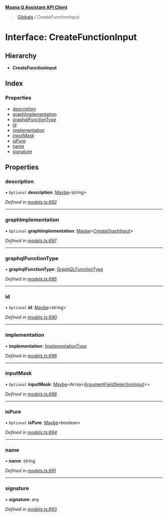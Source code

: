 **[Maana Q Assistant API Client](../README.md)**

> [Globals](../README.md) / CreateFunctionInput

# Interface: CreateFunctionInput

## Hierarchy

* **CreateFunctionInput**

## Index

### Properties

* [description](createfunctioninput.md#description)
* [graphImplementation](createfunctioninput.md#graphimplementation)
* [graphqlFunctionType](createfunctioninput.md#graphqlfunctiontype)
* [id](createfunctioninput.md#id)
* [implementation](createfunctioninput.md#implementation)
* [inputMask](createfunctioninput.md#inputmask)
* [isPure](createfunctioninput.md#ispure)
* [name](createfunctioninput.md#name)
* [signature](createfunctioninput.md#signature)

## Properties

### description

• `Optional` **description**: [Maybe](../README.md#maybe)\<string>

*Defined in [models.ts:692](https://github.com/maana-io/q-assistant-client/blob/2b2b176/src/models.ts#L692)*

___

### graphImplementation

• `Optional` **graphImplementation**: [Maybe](../README.md#maybe)\<[CreateGraphInput](creategraphinput.md)>

*Defined in [models.ts:697](https://github.com/maana-io/q-assistant-client/blob/2b2b176/src/models.ts#L697)*

___

### graphqlFunctionType

•  **graphqlFunctionType**: [GraphQLFunctionType](../enums/graphqlfunctiontype.md)

*Defined in [models.ts:695](https://github.com/maana-io/q-assistant-client/blob/2b2b176/src/models.ts#L695)*

___

### id

• `Optional` **id**: [Maybe](../README.md#maybe)\<string>

*Defined in [models.ts:690](https://github.com/maana-io/q-assistant-client/blob/2b2b176/src/models.ts#L690)*

___

### implementation

•  **implementation**: [ImplementationType](../enums/implementationtype.md)

*Defined in [models.ts:696](https://github.com/maana-io/q-assistant-client/blob/2b2b176/src/models.ts#L696)*

___

### inputMask

• `Optional` **inputMask**: [Maybe](../README.md#maybe)\<Array\<[ArgumentFieldSelectionInput](argumentfieldselectioninput.md)>>

*Defined in [models.ts:698](https://github.com/maana-io/q-assistant-client/blob/2b2b176/src/models.ts#L698)*

___

### isPure

• `Optional` **isPure**: [Maybe](../README.md#maybe)\<boolean>

*Defined in [models.ts:694](https://github.com/maana-io/q-assistant-client/blob/2b2b176/src/models.ts#L694)*

___

### name

•  **name**: string

*Defined in [models.ts:691](https://github.com/maana-io/q-assistant-client/blob/2b2b176/src/models.ts#L691)*

___

### signature

•  **signature**: any

*Defined in [models.ts:693](https://github.com/maana-io/q-assistant-client/blob/2b2b176/src/models.ts#L693)*
